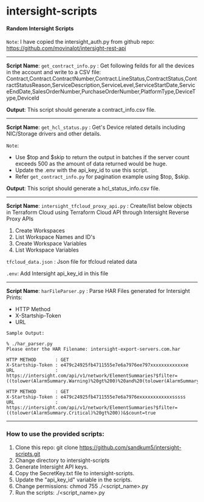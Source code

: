 # intersight-scripts
#### Random Intersight Scripts 

`Note`: I have copied the intersight_auth.py from github repo: https://github.com/movinalot/intersight-rest-api

--- 
**Script Name**: `get_contract_info.py` : 
Get following feilds for all the devices in the account and write to a CSV file: 
Contract,Contract.ContractNumber,Contract.LineStatus,ContractStatus,ContractStatusReason,ServiceDescription,ServiceLevel,ServiceStartDate,ServiceEndDate,SalesOrderNumber,PurchaseOrderNumber,PlatformType,DeviceType,DeviceId


**Output**: This script should generate a contract_info.csv file. 

--- 
**Script Name**: `get_hcl_status.py` : 
Get's Device related details including NIC/Storage drivers and other details. 

`Note`: 
- Use $top and $skip to return the output in batches if the server count exceeds 500 as the amount of data returned would be huge. 
- Update the .env with the api_key_id to use this script. 
- Refer `get_contract_info.py` for pagination example using $top, $skip.

**Output**: This script should generate a hcl_status_info.csv file.

---
**Script Name**: `intersight_tfcloud_proxy_api.py` :
Create/list below objects in Terraform Cloud using Terraform Cloud API through Intersight Reverse Proxy APIs
  1. Create Workspaces
  2. List Workspace Names and ID's
  3. Create Workspace Variables
  4. List Workspace Variables
 
`tfcloud_data.json` : Json file for tfcloud related data

`.env`: Add Intersight api_key_id in this file

---
**Script Name**: `harFileParser.py` :
Parse HAR Files generated for Intersight
Prints:
 - HTTP Method
 - X-Startship-Token
 - URL

```
Sample Output:

% ./har_parser.py                                   
Please enter the HAR Filename: intersight-export-servers.com.har

HTTP METHOD       : GET
X-Startship-Token : e479c24925fb4711555e7e6a7976ee797xxxxxxxxxxxxxe
URL               : https://intersight.com/api/v1/network/ElementSummaries?$filter=((tolower(AlarmSummary.Warning)%20gt%200)%20and%20(tolower(AlarmSummary.Critical)%20eq%200))&$count=true

HTTP METHOD       : GET
X-Startship-Token : e479c24925fb4711555e7e6a7976exxxxxxxxxxxxsssss
URL               : https://intersight.com/api/v1/network/ElementSummaries?$filter=((tolower(AlarmSummary.Critical)%20gt%200))&$count=true

```

--- 
### How to use the provided scripts: 
1. Clone this repo: git clone https://github.com/sandkum5/intersight-scripts.git
2. Change directory to intersight-scripts
3. Generate Intersight API keys. 
4. Copy the SecretKey.txt file to intersight-scripts. 
5. Update the "api_key_id" variable in the scripts. 
6. Change permissions: chmod 755 ./<script_name>.py
7. Run the scripts: ./<script_name>.py
